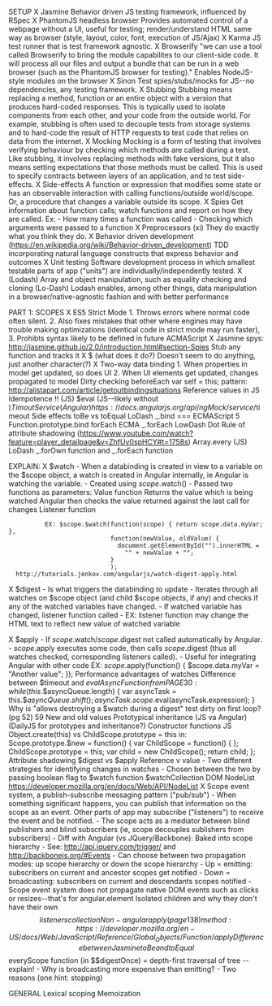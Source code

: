 SETUP
X  Jasmine
    Behavior driven JS testing framework, influenced by RSpec
X  PhantomJS headless browser
    Provides automated control of a webpage without a UI, useful for testing; render/understand HTML same way as browser (style, layout, color, font, execution of JS/Ajax)
X  Karma
    JS test runner that is test framework agnostic.
X  Browserify
    "we can use a tool called Browserify to bring the module capabilites to our client-side code. It will process all our files and output a bundle that can be run in a web browser (such as the PhantomJS browser for testing)." Enables NodeJS-style modules on the browser
X  Sinon
    Test spies/stubs/mocks for JS--no dependencies, any testing framework.
X  Stubbing
    Stubbing means replacing a method, function or an entire object with a version that produces hard-coded responses. This is typically used to isolate components from each other, and your code from the outside world. For example, stubbing is often used to decouple tests from storage systems and to hard-code the result of HTTP requests to test code that relies on data from the internet.
X  Mocking
    Mocking is a form of testing that involves verifying behaviour by checking which methods are called during a test. Like stubbing, it involves replacing methods with fake versions, but it also means setting expectations that those methods must be called. This is used to specify contracts between layers of an application, and to test side-effects.
X  Side-effects
    A function or expression that modifies some state or has an observable interaction with calling functions/outside world/scope. Or, a procedure that changes a variable outside its scope.
X  Spies
    Get information about function calls; watch functions and report on how they are called. Ex:
      - How many times a function was called
      - Checking which arguments were passed to a function
X  Preprocessors (xi)
    They do exactly what you think they do.
X  Behavior driven development (https://en.wikipedia.org/wiki/Behavior-driven_development)
    TDD incorporating natural language constructs that express behavior and outcomes
X  Unit testing
    Software development process in which smallest testable parts of app ("units") are individually/independently tested.
X  (Lodash) Array and object manipulation, such as equality checking and cloning (Lo-Dash)
    Lodash enables, among other things, data manipulation in a browser/native-agnostic fashion and with better performance


PART 1: SCOPES
X  ES5 Strict Mode
    1. Throws errors where normal code often silent. 2. Also fixes mistakes that other where engines may have trouble making optimizations (identical code in strict mode may run faster), 3. Prohibts syntax likely to be defined in future ACMAScript
X  Jasmine spys: http://jasmine.github.io/2.0/introduction.html#section-Spies
    Stub any function and tracks it
X  $ (what does it do?)
    Doesn't seem to do anything, just another character(?)
X  Two-way data binding
    1. When properties in model get updated, so does UI
    2. When UI elements get updated, changes propagated to model
  Dirty checking
  beforeEach
  var self = this; pattern: http://alistapart.com/article/getoutbindingsituations
  Reference values in JS
  Idempotence
  !! (JS)
  $eval (JS--likely without $)
  Timout Service (Angular) https://docs.angularjs.org/api/ngMock/service/$timeout
  Side effects
  toBe vs toEqual
  LoDash _.bind === ECMAScript 5 Function.prototype.bind
  forEach ECMA
  _.forEach LowDash
  Dot Rule of attribute shadowing (https://www.youtube.com/watch?feature=player_detailpage&v=ZhfUv0spHCY#t=1758s)
  Array.every (JS)
  LoDash _.forOwn function and _.forEach function


  EXPLAIN:
  X  $watch
      - When a databinding is created in view to a variable on the $scope object, a watch is created in Angular internally, ie Angular is watching the variable.
      - Created using $scope.$watch()
      - Passed two functions as parameters:
          Value function
            Returns the value which is being watched
            Angular then checks the value returned against the last call for changes
          Listener function

              EX: $scope.$watch(function(scope) { return scope.data.myVar; },
                                function(newValue, oldValue) {
                                  document.getElementById("").innerHTML =
                                    "" + newValue + "";
                                }
                                );
      http://tutorials.jenkov.com/angularjs/watch-digest-apply.html

X    $digest
      - Is what triggers the databinding to update
      - Iterates through all watches on $scope object (and child $scope objects, if any) and checks if any of the watched variables have changed.
      - If watched variable has changed, listener function called
        - EX: listener function may change the HTML text to reflect new value of watched variable

X    $apply
      - If $scope.$watch/$scope.$digest not called automatically by Angular.
      - $scope.$apply executes some code, then calls $scope.$digest (thus all watches checked, corresponding listeners called).
      - Useful for integrating Angular with other code
      EX:
        $scope.$apply(function() {
          $scope.data.myVar = "Another value";
        });
    Performance advantages of watches
    Difference between $timeout and $evalAsync
    Function from PAGE 30:
      while (this.$$asyncQueue.length) {
      var asyncTask = this.$$asyncQueue.shift();
      asyncTask.scope.$eval(asyncTask.expression);
    }
    Why is "allows destroying a $watch during a digest" test dirty on first loop? (pg 52)
    59 New and old values
    Prototypical inheritance (JS va Angular) (DailyJS for prototypes and inheritance?)
    Constructor functions JS
    Object.create(this) vs ChildScope.prototype = this in:
      Scope.prototype.$new = function() {
        var ChildScope = function() { };
        ChildScope.prototype = this;
        var child = new ChildScope();
        return child;
      };
    Attribute shadowing
    $digest vs $apply
    Reference v value
      - Two different strategies for identifying changes in watches
      - Chosen between the two by passing boolean flag to $watch function
    $watchCollection
    DOM NodeList https://developer.mozilla.org/en/docs/Web/API/NodeList
X    Scope event system, a publish-subscribe messaging pattern ("pub/sub")
      - When something significant happens, you can publish that information on the scope as an event. Other parts of app may subscribe ("listeners") to receive the event and be notified.
      - The scope acts as a mediator between blind publishers and blind subscribers (ie, scope decouples sublishers from subscribers)
      - Diff with Angular (vs JQuery/Backbone): Baked into scope hierarchy
        - See: http://api.jquery.com/trigger/ and http://backbonejs.org/#Events
      - Can choose between two propagation modes: up scope hierarchy or down the scope hierarchy
        - Up = emitting: subscribers on current and ancestor scopes get notified
        - Down = broadcasting: subscribers on current and descendants scopes notified
      - Scope event system does not propagate native DOM events such as clicks or resizes--that's for angular.element
    Isolated children and why they don't have their own $$listeners collection
    Non-angular apply (page 138) method: https://developer.mozilla.org/en-US/docs/Web/JavaScript/Reference/Global_Objects/Function/apply
    Difference between Jasmine toBe and toEqual
    $$everyScope function (in $$digestOnce) = depth-first traversal of tree -- explain!
      - Why is broadcasting more expensive than emitting?
        - Two reasons (one hint: stopping)


GENERAL
  Lexical scoping
  Memoization

